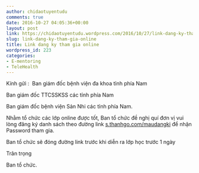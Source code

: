 ```yaml
---
author: chidaotuyentudu
comments: true
date: 2016-10-27 04:05:36+00:00
layout: post
link: https://chidaotuyentudu.wordpress.com/2016/10/27/link-dang-ky-tham-gia-online/
slug: link-dang-ky-tham-gia-online
title: Link dang ky tham gia online
wordpress_id: 223
categories:
- E-mentoring
- TeleHealth
---
```


Kính gửi :  Ban giám đốc bệnh viện đa khoa tỉnh phía Nam

Ban giám đốc TTCSSKSS các tỉnh phía Nam

Ban giám đốc bệnh viện Sản Nhi các tỉnh phía Nam.

Nhằm tổ chức các lớp online được tốt, Ban tổ chức đề nghị quí đơn vị vui lòng đăng ký danh sách theo đường link [s.thanhgo.com/maudangki](http://s.thanhgo.com/maudangki) để nhận Password tham gia.

Ban tổ chức sẽ đóng đường link trước khi diễn ra lớp học trước 1 ngày

Trân trọng

Ban tổ chức.


